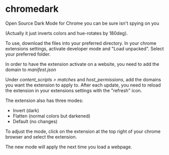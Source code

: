 # chromedark
Open Source Dark Mode for Chrome you can be sure isn't spying on you

(Actually it just inverts colors and hue-rotates by 180deg).

To use, download the files into your preferred directory.
In your chrome extensions settings, activate developer mode and "Load unpacked".
Select your preferred folder.

In order to have the extension activate on a website, you need to add the domain to _manifest.json_

Under _content_scripts > matches_ and _host_permissions_, add the domains you want the extension to apply to. After each update, you need to reload the extension in your extensions settings with the "refresh" icon.

The extension also has three modes:
 - Invert (dark)
 - Flatten (normal colors but darkened)
 - Default (no changes)

To adjust the mode, click on the extension at the top right of your chrome browser and select the extension.

The new mode will apply the next time you load a webpage.
